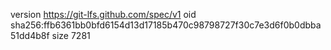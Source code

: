 version https://git-lfs.github.com/spec/v1
oid sha256:ffb6361bb0bfd6154d13d17185b470c98798727f30c7e3d6f0b0dbba51dd4b8f
size 7281
